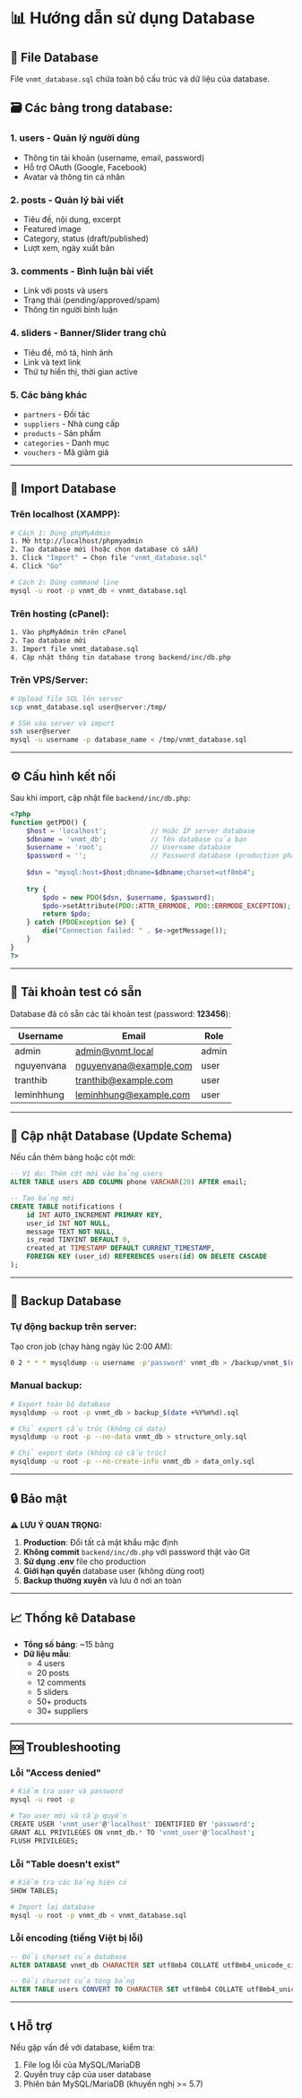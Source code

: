 # 📊 Hướng dẫn sử dụng Database

## 📁 File Database

File `vnmt_database.sql` chứa toàn bộ cấu trúc và dữ liệu của database.

## 🗃️ Các bảng trong database:

### 1. **users** - Quản lý người dùng
- Thông tin tài khoản (username, email, password)
- Hỗ trợ OAuth (Google, Facebook)
- Avatar và thông tin cá nhân

### 2. **posts** - Quản lý bài viết
- Tiêu đề, nội dung, excerpt
- Featured image
- Category, status (draft/published)
- Lượt xem, ngày xuất bản

### 3. **comments** - Bình luận bài viết
- Link với posts và users
- Trạng thái (pending/approved/spam)
- Thông tin người bình luận

### 4. **sliders** - Banner/Slider trang chủ
- Tiêu đề, mô tả, hình ảnh
- Link và text link
- Thứ tự hiển thị, thời gian active

### 5. Các bảng khác
- `partners` - Đối tác
- `suppliers` - Nhà cung cấp
- `products` - Sản phẩm
- `categories` - Danh mục
- `vouchers` - Mã giảm giá

---

## 🚀 Import Database

### Trên localhost (XAMPP):
```bash
# Cách 1: Dùng phpMyAdmin
1. Mở http://localhost/phpmyadmin
2. Tạo database mới (hoặc chọn database có sẵn)
3. Click "Import" → Chọn file "vnmt_database.sql"
4. Click "Go"

# Cách 2: Dùng command line
mysql -u root -p vnmt_db < vnmt_database.sql
```

### Trên hosting (cPanel):
```bash
1. Vào phpMyAdmin trên cPanel
2. Tạo database mới
3. Import file vnmt_database.sql
4. Cập nhật thông tin database trong backend/inc/db.php
```

### Trên VPS/Server:
```bash
# Upload file SQL lên server
scp vnmt_database.sql user@server:/tmp/

# SSH vào server và import
ssh user@server
mysql -u username -p database_name < /tmp/vnmt_database.sql
```

---

## ⚙️ Cấu hình kết nối

Sau khi import, cập nhật file `backend/inc/db.php`:

```php
<?php
function getPDO() {
    $host = 'localhost';           // Hoặc IP server database
    $dbname = 'vnmt_db';           // Tên database của bạn
    $username = 'root';            // Username database
    $password = '';                // Password database (production phải có)
    
    $dsn = "mysql:host=$host;dbname=$dbname;charset=utf8mb4";
    
    try {
        $pdo = new PDO($dsn, $username, $password);
        $pdo->setAttribute(PDO::ATTR_ERRMODE, PDO::ERRMODE_EXCEPTION);
        return $pdo;
    } catch (PDOException $e) {
        die("Connection failed: " . $e->getMessage());
    }
}
?>
```

---

## 👥 Tài khoản test có sẵn

Database đã có sẵn các tài khoản test (password: **123456**):

| Username | Email | Role |
|----------|-------|------|
| admin | admin@vnmt.local | admin |
| nguyenvana | nguyenvana@example.com | user |
| tranthib | tranthib@example.com | user |
| leminhhung | leminhhung@example.com | user |

---

## 🔄 Cập nhật Database (Update Schema)

Nếu cần thêm bảng hoặc cột mới:

```sql
-- Ví dụ: Thêm cột mới vào bảng users
ALTER TABLE users ADD COLUMN phone VARCHAR(20) AFTER email;

-- Tạo bảng mới
CREATE TABLE notifications (
    id INT AUTO_INCREMENT PRIMARY KEY,
    user_id INT NOT NULL,
    message TEXT NOT NULL,
    is_read TINYINT DEFAULT 0,
    created_at TIMESTAMP DEFAULT CURRENT_TIMESTAMP,
    FOREIGN KEY (user_id) REFERENCES users(id) ON DELETE CASCADE
);
```

---

## 💾 Backup Database

### Tự động backup trên server:

Tạo cron job (chạy hàng ngày lúc 2:00 AM):
```bash
0 2 * * * mysqldump -u username -p'password' vnmt_db > /backup/vnmt_$(date +\%Y\%m\%d).sql
```

### Manual backup:
```bash
# Export toàn bộ database
mysqldump -u root -p vnmt_db > backup_$(date +%Y%m%d).sql

# Chỉ export cấu trúc (không có data)
mysqldump -u root -p --no-data vnmt_db > structure_only.sql

# Chỉ export data (không có cấu trúc)
mysqldump -u root -p --no-create-info vnmt_db > data_only.sql
```

---

## 🔒 Bảo mật

**⚠️ LƯU Ý QUAN TRỌNG:**

1. **Production**: Đổi tất cả mật khẩu mặc định
2. **Không commit** `backend/inc/db.php` với password thật vào Git
3. **Sử dụng .env** file cho production
4. **Giới hạn quyền** database user (không dùng root)
5. **Backup thường xuyên** và lưu ở nơi an toàn

---

## 📈 Thống kê Database

- **Tổng số bảng**: ~15 bảng
- **Dữ liệu mẫu**: 
  - 4 users
  - 20 posts
  - 12 comments
  - 5 sliders
  - 50+ products
  - 30+ suppliers

---

## 🆘 Troubleshooting

### Lỗi "Access denied"
```bash
# Kiểm tra user và password
mysql -u root -p

# Tạo user mới và cấp quyền
CREATE USER 'vnmt_user'@'localhost' IDENTIFIED BY 'password';
GRANT ALL PRIVILEGES ON vnmt_db.* TO 'vnmt_user'@'localhost';
FLUSH PRIVILEGES;
```

### Lỗi "Table doesn't exist"
```bash
# Kiểm tra các bảng hiện có
SHOW TABLES;

# Import lại database
mysql -u root -p vnmt_db < vnmt_database.sql
```

### Lỗi encoding (tiếng Việt bị lỗi)
```sql
-- Đổi charset của database
ALTER DATABASE vnmt_db CHARACTER SET utf8mb4 COLLATE utf8mb4_unicode_ci;

-- Đổi charset của từng bảng
ALTER TABLE users CONVERT TO CHARACTER SET utf8mb4 COLLATE utf8mb4_unicode_ci;
```

---

## 📞 Hỗ trợ

Nếu gặp vấn đề với database, kiểm tra:
1. File log lỗi của MySQL/MariaDB
2. Quyền truy cập của user database
3. Phiên bản MySQL/MariaDB (khuyến nghị >= 5.7)

